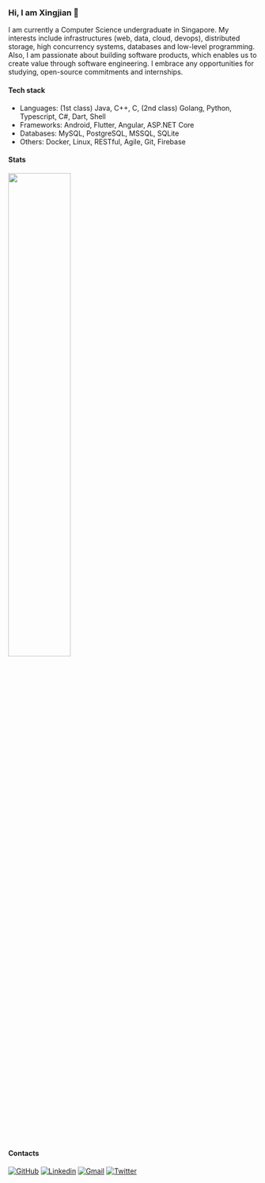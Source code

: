 ### Hi, I am Xingjian 👋

I am currently a Computer Science undergraduate in Singapore. My interests include infrastructures (web, data, cloud, devops), distributed storage, high concurrency systems, databases and low-level programming. Also, I am passionate about building software products, which enables us to create value through software engineering. I embrace any opportunities for studying, open-source commitments and internships.


#### Tech stack
- Languages: (1st class) Java, C++, C, (2nd class) Golang, Python, Typescript, C#, Dart, Shell
- Frameworks: Android, Flutter, Angular, ASP.NET Core
- Databases: MySQL, PostgreSQL, MSSQL, SQLite
- Others: Docker, Linux, RESTful, Agile, Git, Firebase  

#### Stats

<img width="50%" src="https://github-readme-stats.vercel.app/api?username=char-1ee&show_icons=true&theme=github_dark&show_icons=true" />

#### Contacts
[![GitHub](https://img.shields.io/badge/-Github-000?style=flat&logo=Github&logoColor=white)](https://github.com/char-1ee)
[![Linkedin](https://img.shields.io/badge/-LinkedIn-blue?style=flat&logo=Linkedin&logoColor=white)](https://www.linkedin.com/in/xingjian-li/)
[![Gmail](https://img.shields.io/badge/-Gmail-c14438?style=flat&logo=Gmail&logoColor=white)](xingjianli59@gmail.com)
[![Twitter](https://img.shields.io/badge/-Twitter-blue?style=flat&logo=Twitter&logoColor=white)](https://twitter.com/lix1ngjian)
